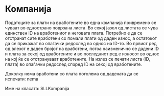 # Компанија 
Податоците за плати на вработените во една компанија привремено се чуваат во еднострано поврзана листа. Во секој јазол од листата се чува единствен ID на вработениот и неговата плата. Потребно е да се отстранат сите вработени со помали плати од даден износ, а остатокот да се прикажат во опаѓачки редослед во однос на ID-то. Во првиот ред од влезот е даден бројот на вработени, потоа наизменично се дадени ID и плата за секој од вработените и во последниот ред е износот во однос на кој ќе се отстрануваат вработените. На излез се печати листа (ID, плата) во опаѓачки редослед според ID на секој од вработените.

Доколку нема вработени со плата поголема од дадената да се испечати: nema

Име на класата: SLLKompanija

